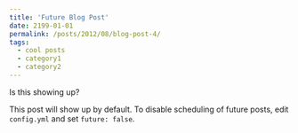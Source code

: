 ```yaml
---
title: 'Future Blog Post'
date: 2199-01-01
permalink: /posts/2012/08/blog-post-4/
tags:
  - cool posts
  - category1
  - category2
---
```


Is this showing up?

This post will show up by default. To disable scheduling of future posts, edit `config.yml` and set `future: false`. 
